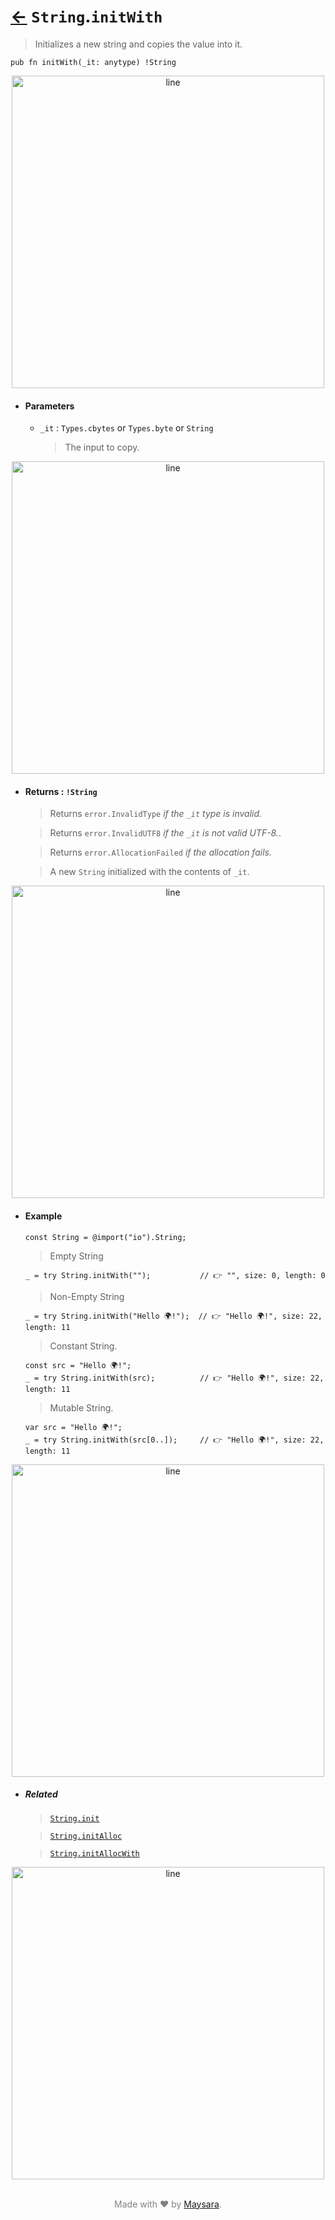# [←](../String.md) `String`.`initWith`

> Initializes a new string and copies the value into it.

```zig
pub fn initWith(_it: anytype) !String
```


<div align="center">
<img src="https://raw.githubusercontent.com/Super-ZIG/io/refs/heads/main/docs/_dist/img/md/line.png" alt="line" style="width:500px;"/>
</div>

- #### Parameters

    - `_it` : `Types.cbytes` or `Types.byte` or `String`

        > The input to copy.

<div align="center">
<img src="https://raw.githubusercontent.com/Super-ZIG/io/refs/heads/main/docs/_dist/img/md/line.png" alt="line" style="width:500px;"/>
</div>

- #### Returns : `!String`

    > Returns `error.InvalidType` _if the `_it` type is invalid._

    > Returns `error.InvalidUTF8` _if the `_it` is not valid UTF-8._.

    > Returns `error.AllocationFailed` _if the allocation fails._

    > A new `String` initialized with the contents of `_it`.

<div align="center">
<img src="https://raw.githubusercontent.com/Super-ZIG/io/refs/heads/main/docs/_dist/img/md/line.png" alt="line" style="width:500px;"/>
</div>

- #### Example

    ```zig
    const String = @import("io").String;
    ```

    > Empty String

    ```zig
    _ = try String.initWith("");           // 👉 "", size: 0, length: 0
    ```

    > Non-Empty String

    ```zig
    _ = try String.initWith("Hello 🌍!");  // 👉 "Hello 🌍!", size: 22, length: 11
    ```

    > Constant String.

    ```zig
    const src = "Hello 🌍!";
    _ = try String.initWith(src);          // 👉 "Hello 🌍!", size: 22, length: 11
    ```

    > Mutable String.

    ```zig
    var src = "Hello 🌍!";
    _ = try String.initWith(src[0..]);     // 👉 "Hello 🌍!", size: 22, length: 11
    ```

<div align="center">
<img src="https://raw.githubusercontent.com/Super-ZIG/io/refs/heads/main/docs/_dist/img/md/line.png" alt="line" style="width:500px;"/>
</div>

- ##### Related

  > [`String.init`](./init.md)

  > [`String.initAlloc`](./initAlloc.md)

  > [`String.initAllocWith`](./initAllocWith.md)


<div align="center">
<img src="https://raw.githubusercontent.com/Super-ZIG/io/refs/heads/main/docs/_dist/img/md/line.png" alt="line" style="width:500px;"/>
</div>

<p align="center" style="color:grey;"><br />Made with ❤️ by <a href="http://github.com/maysara-elshewehy" target="blank">Maysara</a>.</p>